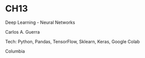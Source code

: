 # CH13
Deep Learning - Neural Networks

Carlos A. Guerra

Tech: Python, Pandas, TensorFlow, Sklearn, Keras, Google Colab

Columbia
